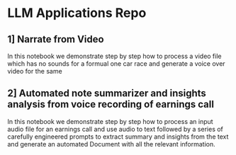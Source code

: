 # LLM Applications Repo 
## 1] Narrate from Video 
In this notebook we demonstrate step by step how to process a video file which has no sounds for a formual one car race and generate a voice over video for the same 

## 2] Automated note summarizer and insights analysis from voice recording of earnings call 
In this notebook we demonstrate step by step how to process an input audio file for an earnings call and use audio to text followed by a series of carefully engineered prompts to extract summary and insights from the text and generate an automated Document with all the relevant information.
